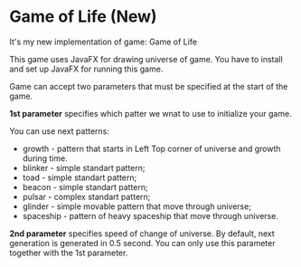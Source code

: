 # Game of Life (New)
It's my new implementation of game: Game of Life

This game uses JavaFX for drawing universe of game. You have to install and set up JavaFX for running this game.

Game can accept two parameters that must be specified at the start of the game.

**1st parameter** specifies which patter we wnat to use to initialize your game.

You can use next patterns:
- growth - pattern that starts in Left Top corner of universe and growth during time.
- blinker - simple standart pattern;
- toad - simple standart pattern;
- beacon - simple standart pattern;
- pulsar - complex standart pattern;
- glinder - simple movable pattern that move through universe;
- spaceship - pattern of heavy spaceship that move through universe.

**2nd parameter** specifies speed of change of universe. By default, next generation is generated in 0.5 second. You can only use this parameter together with the 1st parameter.
